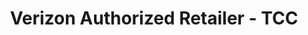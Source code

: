 ---
title: "Verizon Authorized Retailer - TCC"
url: /philadelphia/verizon-authorized-retailer-tcc/
shop: mobile phone
---
